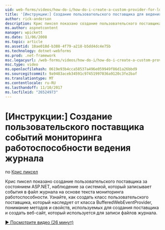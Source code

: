 ```yaml
---
uid: web-forms/videos/how-do-i/how-do-i-create-a-custom-provider-for-logging-health-monitoring-events
title: '[Инструкции:] Создание пользовательского поставщика для ведения журнала для событий мониторинга работоспособности | Документы Microsoft'
author: rick-anderson
description: Крис пиксел показано создание пользовательского поставщика за состоянием ASP.NET, наблюдение за системой, который записывает события в файл журнала на основе текста мониторинга работоспособности. LE...
ms.author: aspnetcontent
manager: wpickett
ms.date: 11/06/2008
ms.topic: article
ms.assetid: 18ae018d-b388-4f79-a218-b5dd4dc4e75b
ms.technology: dotnet-webforms
ms.prod: .net-framework
msc.legacyurl: /web-forms/videos/how-do-i/how-do-i-create-a-custom-provider-for-logging-health-monitoring-events
msc.type: video
ms.openlocfilehash: 0619e93b4cca58537a496e059949f86d1a26bbd9
ms.sourcegitcommit: 9a9483aceb34591c97451997036a9120c3fe2baf
ms.translationtype: MT
ms.contentlocale: ru-RU
ms.lasthandoff: 11/10/2017
ms.locfileid: "26524973"
---
```

<a name="how-do-i-create-a-custom-provider-for-logging-health-monitoring-events"></a>[Инструкции:] Создание пользовательского поставщика событий мониторинга работоспособности ведения журнала
====================
по [Крис пиксел](https://twitter.com/chrispels)

Крис пиксел показано создание пользовательского поставщика за состоянием ASP.NET, наблюдение за системой, который записывает события в файл журнала на основе текста мониторинга работоспособности. Узнайте, как создать класс пользовательского поставщика, который наследует от класса BufferedWebEventProvider, понимание методов и свойств, используемых для создания поставщика и создать веб-сайт, который используется для записи файлов журнала.

[&#9654; Посмотрите видео (26 минут)](https://channel9.msdn.com/Blogs/ASP-NET-Site-Videos/how-do-i-create-a-custom-provider-for-logging-health-monitoring-events)
